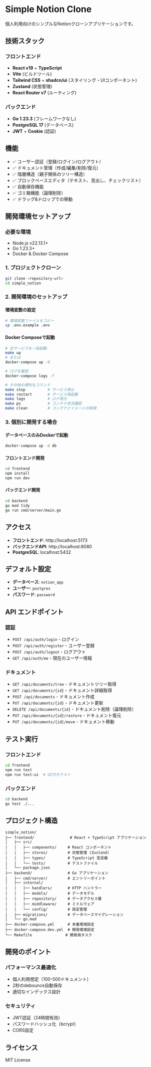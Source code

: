 # Simple Notion Clone

個人利用向けのシンプルなNotionクローンアプリケーションです。

## 技術スタック

### フロントエンド
- **React v19** + **TypeScript**
- **Vite** (ビルドツール)
- **Tailwind CSS** + **shadcn/ui** (スタイリング・UIコンポーネント)
- **Zustand** (状態管理)
- **React Router v7** (ルーティング)

### バックエンド
- **Go 1.23.3** (フレームワークなし)
- **PostgreSQL 17** (データベース)
- **JWT** + **Cookie** (認証)

## 機能

- ✅ ユーザー認証（登録/ログイン/ログアウト）
- ✅ ドキュメント管理（作成/編集/削除/復元）
- ✅ 階層構造（親子関係のツリー構造）
- ✅ ブロックベースエディタ（テキスト、見出し、チェックリスト）
- ✅ 自動保存機能
- ✅ ゴミ箱機能（論理削除）
- ✅ ドラッグ&ドロップでの移動

## 開発環境セットアップ

### 必要な環境
- Node.js v22.13.1+
- Go 1.23.3+
- Docker & Docker Compose

### 1. プロジェクトクローン
```bash
git clone <repository-url>
cd simple_notion
```

### 2. 開発環境のセットアップ

#### 環境変数の設定
```bash
# 環境変数ファイルをコピー
cp .env.example .env
```

#### Docker Composeで起動
```bash
# 全サービスを一括起動
make up
# または
docker-compose up -d

# ログを確認
docker-compose logs -f

# その他の便利なコマンド
make stop          # サービス停止
make restart       # サービス再起動
make logs          # ログ表示
make ps            # コンテナ状況確認
make clean         # コンテナとイメージの削除
```

### 3. 個別に開発する場合

#### データベースのみDockerで起動
```bash
docker-compose up -d db
```

#### フロントエンド開発
```bash
cd frontend
npm install
npm run dev
```

#### バックエンド開発
```bash
cd backend
go mod tidy
go run cmd/server/main.go
```

## アクセス

- **フロントエンド**: http://localhost:5173
- **バックエンドAPI**: http://localhost:8080
- **PostgreSQL**: localhost:5432

## デフォルト設定

- **データベース**: `notion_app`
- **ユーザー**: `postgres`
- **パスワード**: `password`

## API エンドポイント

### 認証
- `POST /api/auth/login` - ログイン
- `POST /api/auth/register` - ユーザー登録
- `POST /api/auth/logout` - ログアウト
- `GET /api/auth/me` - 現在のユーザー情報

### ドキュメント
- `GET /api/documents/tree` - ドキュメントツリー取得
- `GET /api/documents/{id}` - ドキュメント詳細取得
- `POST /api/documents` - ドキュメント作成
- `PUT /api/documents/{id}` - ドキュメント更新
- `DELETE /api/documents/{id}` - ドキュメント削除（論理削除）
- `PUT /api/documents/{id}/restore` - ドキュメント復元
- `PUT /api/documents/{id}/move` - ドキュメント移動

## テスト実行

### フロントエンド
```bash
cd frontend
npm run test
npm run test:ui  # UI付きテスト
```

### バックエンド
```bash
cd backend
go test ./...
```

## プロジェクト構造

```
simple_notion/
├── frontend/                # React + TypeScript アプリケーション
│   ├── src/
│   │   ├── components/     # React コンポーネント
│   │   ├── stores/         # 状態管理 (Zustand)
│   │   ├── types/          # TypeScript 型定義
│   │   └── tests/          # テストファイル
│   └── package.json
├── backend/                # Go アプリケーション
│   ├── cmd/server/         # エントリーポイント
│   ├── internal/
│   │   ├── handlers/       # HTTP ハンドラー
│   │   ├── models/         # データモデル
│   │   ├── repository/     # データアクセス層
│   │   ├── middleware/     # ミドルウェア
│   │   └── config/         # 設定管理
│   ├── migrations/         # データベースマイグレーション
│   └── go.mod
├── docker-compose.yml      # 本番環境設定
├── docker-compose.dev.yml  # 開発環境設定
└── Makefile               # 開発用タスク
```

## 開発のポイント

### パフォーマンス最適化
- 個人利用想定（100-500ドキュメント）
- 2秒のdebounce自動保存
- 適切なインデックス設計

### セキュリティ
- JWT認証（24時間有効）
- パスワードハッシュ化（bcrypt）
- CORS設定

## ライセンス

MIT License
